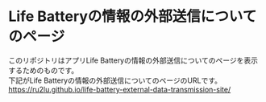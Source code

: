 # Life Batteryの情報の外部送信についてのページ
このリポジトリはアプリLife Batteryの情報の外部送信についてのページを表示するためのものです。<br>
下記がLife Batteryの情報の外部送信についてのページのURLです。<br>
https://ru2lu.github.io/life-battery-external-data-transmission-site/
